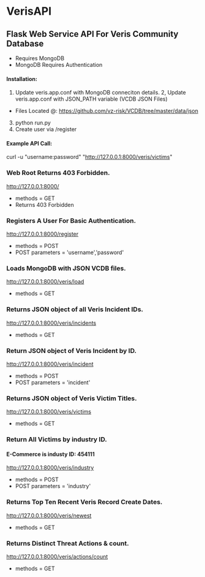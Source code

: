 # VerisAPI

## Flask Web Service API For Veris Community Database
- Requires MongoDB
- MongoDB Requires Authentication

#### Installation:
1. Update veris.app.conf with MongoDB conneciton details.
2, Update veris.app.conf with JSON_PATH variable (VCDB JSON Files)
 - Files Located @: https://github.com/vz-risk/VCDB/tree/master/data/json
3. python run.py
4. Create user via /register

#### Example API Call:

curl -u "username:password" "http://127.0.0.1:8000/veris/victims"

### Web Root Returns 403 Forbidden.
http://127.0.0.1:8000/
- methods = GET
- Returns 403 Forbidden

### Registers A User For Basic Authentication.
http://127.0.0.1:8000/register
- methods = POST
- POST parameters = 'username','password'

### Loads MongoDB with JSON VCDB files.
http://127.0.0.1:8000/veris/load
- methods = GET

### Returns JSON object of all Veris Incident IDs.
http://127.0.0.1:8000/veris/incidents
- methods = GET

### Return JSON object of Veris Incident by ID.
http://127.0.0.1:8000/veris/incident
- methods = POST
- POST parameters = 'incident'

### Returns JSON object of Veris Victim Titles.
http://127.0.0.1:8000/veris/victims
- methods = GET

### Return All Victims by industry ID.
#### E-Commerce is industy ID: 454111
http://127.0.0.1:8000/veris/industry
- methods = POST
- POST parameters = 'industry'

### Returns Top Ten Recent Veris Record Create Dates.
http://127.0.0.1:8000/veris/newest
- methods = GET

### Returns Distinct Threat Actions & count.
http://127.0.0.1:8000/veris/actions/count
- methods = GET
